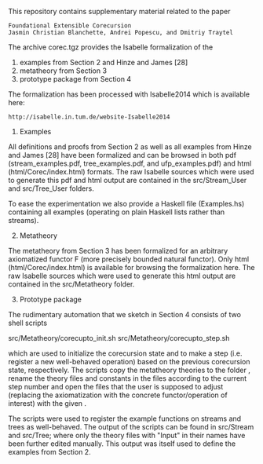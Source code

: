 This repository contains supplementary material related to the paper

    Foundational Extensible Corecursion
    Jasmin Christian Blanchette, Andrei Popescu, and Dmitriy Traytel

The archive corec.tgz provides the Isabelle formalization of the

  1. examples from Section 2 and Hinze and James [28]
  2. metatheory from Section 3
  3. prototype package from Section 4

The formalization has been processed with Isabelle2014 which is available here:

    http://isabelle.in.tum.de/website-Isabelle2014

1. Examples

All definitions and proofs from Section 2 as well as all examples from Hinze and
James [28] have been formalized and can be browsed in both pdf
(stream_examples.pdf, tree_examples.pdf, and ufp_examples.pdf) and html
(html/Corec/index.html) formats. The raw Isabelle sources which were used to
generate this pdf and html output are contained in the src/Stream_User and
src/Tree_User folders.

To ease the experimentation we also provide a Haskell file (Examples.hs)
containing all examples (operating on plain Haskell lists rather than streams).

2. Metatheory

The metatheory from Section 3 has been formalized for an arbitrary axiomatized
functor F (more precisely bounded natural functor). Only html
(html/Corec/index.html) is available for browsing the formalization here. The
raw Isabelle sources which were used to generate this html output are contained
in the src/Metatheory folder.

3. Prototype package

The rudimentary automation that we sketch in Section 4 consists of two shell
scripts

src/Metatheory/corecupto_init.sh <name> <editor>
src/Metatheory/corecupto_step.sh <name> <editor>

which are used to initialize the corecursion state and to make a step
(i.e. register a new well-behaved operation) based on the previous corecursion
state, respectively. The scripts copy the metatheory theories to the folder
<name>, rename the theory files and constants in the files according to the
current step number and open the files that the user is supposed to adjust
(replacing the axiomatization with the concrete functor/operation of interest)
with the given <editor>.

The scripts were used to register the example functions on streams and trees as
well-behaved. The output of the scripts can be found in src/Stream and src/Tree;
where only the theory files with "Input" in their names have been further edited
manually. This output was itself used to define the examples from Section 2.
